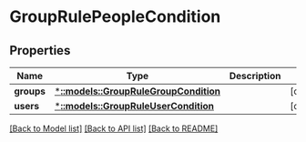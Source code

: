 # GroupRulePeopleCondition

## Properties
Name | Type | Description | Notes
------------ | ------------- | ------------- | -------------
**groups** | [***::models::GroupRuleGroupCondition**](GroupRuleGroupCondition.md) |  | [optional] 
**users** | [***::models::GroupRuleUserCondition**](GroupRuleUserCondition.md) |  | [optional] 

[[Back to Model list]](../README.md#documentation-for-models) [[Back to API list]](../README.md#documentation-for-api-endpoints) [[Back to README]](../README.md)


